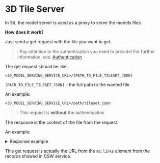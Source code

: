 # 3D Tile Server

In 3d, the model server is used as a proxy to serve the models files.

**How does it work?**

Just send a get request with the file you want to get.

> :information_source: Pay attention to the authentication you need to provide!
For further information, see: [Authentication](/getting-started/3d/authentication/model_server_auth.md)

The get request should be like:

```curl
<3D_MODEL_SERVING_SERVICE_URL>/[PATH_TO_FILE_TILESET_JSON]
```

`[PATH_TO_FILE_TILESET_JSON]` - the full path to the wanted file.

An example:

`<3D_MODEL_SERVING_SERVICE_URL>/path/tileset.json`

> :information_source: This request is **without** the authentication

The response is the content of the file from the request.

An example:

<details>
  <summary>Response example</summary>

```xml
{"asset":{"version":"0.0","tilesetVersion":"1.0"},"geometricError":27596589.783091642, \
"root":{"boundingVolume": {"region":[-1.3002877215936859,0.7041575058907783,-1.2780350790633774, \
0.7172779626921096,0,540.9999999997664]},"geometricError":597.7486716289187,"refine":"add","content": \
{"url":"0/0/0.b3dm","boundingVolume":{"region":[-1.3001359425259444,0.7046416776785741,-1.2847412414241195, \
0.715974250610089,0,45.4]}},"children":[{"boundingVolume":{"region":[-1.3002877215936859,0.7041575058907783, \
-1.2901045718929864,0.7096268127518264,0,90.4]},"geometricError":315.07835765914325,"content":{"url":"1/0/0.b3dm", \
"boundingVolume":{"region":[-1.3002838399814296,0.7042702559057864,-1.2901097869367912,0.7096162412925472,0,45.4]}}, \
"children":[{"boundingVolume":{"region":[-1.3002877215936859,0.7041575058907783,-1.292420442296141, \
0.7082788949705112,0,30.7]},"geometricError":208.26652664025082,"content":{"url":"2/0/0.b3dm", \
"boundingVolume":{"region":[-1.3002834211024092,0.7042036838121276,-1.2933332268056539, \
0.7082788949705112,0,16.2]}},"children":[{"boundingVolume":{"region":[-1.3002852257728557, \
0.7041710828070297,-1.2947794415304408,0.707218443388975,0,22.4]},"geometricError":106.35154744399651, \
"content":{"url":"3/0/0.b3dm","boundingVolume":{"region":[-1.3002679103613466,0.7041822878208275, \
-1.2947794415304408,0.707218443388975,0,22.4]}},"children":[{"boundingVolume":{"region": \
[-1.3002852257728557,0.7041710828070297,-1.296688695596441,0.7060297275607097,0,0]},"geometricError":0, \
"content":{"url":"4/0/0.b3dm"}},{"boundingVolume":{"region":[-1.2963847011286456,0.7044581196558126, \
-1.2947855885800665,0.7069076351557798,0,15.4]},"geometricError":23.081303749744492, \
"content":{"url":"4/1/0.b3dm"},"children":[{"boundingVolume":{"region":[-1.295899761395979, \
0.7051670619259972,-1.2956769317197185,0.7068777673362904,0,11.4]},"geometricError":0, \
"content":{"url":"5/2/0.b3dm"}},{"boundingVolume":{"region":[-1.2959047460563227, \
0.7068762419185242,-1.2955470390807973,0.7069071534449063,0,10.7]},"geometricError"} \
"content":{"url":"3/0/7.b3dm"},"children":[{"boundingVolume":{"region":[-1.2949925392507924, \
0.7154444192637318,-1.294344742845622,0.7164660163254601,0,0]},"geometricError":0, \
"content":{"url":"4/1/14.b3dm"}}]}]}]}]}}
```
</details>

This get request is actually the URL from the `mc:links` element from the records showed in CSW service.
